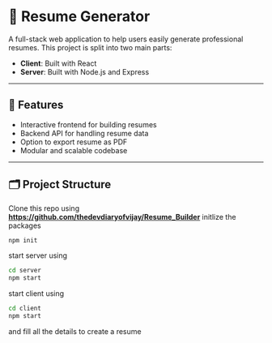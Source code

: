 # 📝 Resume Generator

A full-stack web application to help users easily generate professional resumes. This project is split into two main parts:
- **Client**: Built with React
- **Server**: Built with Node.js and Express

---

## 🚀 Features

- Interactive frontend for building resumes
- Backend API for handling resume data
- Option to export resume as PDF
- Modular and scalable codebase

---

## 🗂️ Project Structure
Clone this repo using **<a href="https://github.com/thedevdiaryofvijay/Resume_Builder">https://github.com/thedevdiaryofvijay/Resume_Builder</a>**
initlize the packages
```bash
npm init
```
start server using
```bash
cd server
npm start
```
start client using
```bash
cd client
npm start
```
and fill all the details to create a resume
